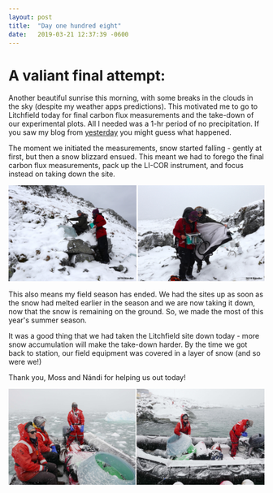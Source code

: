```yaml
---
layout: post
title:  "Day one hundred eight"
date:   2019-03-21 12:37:39 -0600
---
```

# A valiant final attempt:
Another beautiful sunrise this morning, with some breaks in the clouds in the sky (despite my weather apps predictions). This motivated me to go to Litchfield today for final carbon flux measurements and the take-down of our experimental plots. All I needed was a 1-hr period of no precipitation. If you saw my blog from [yesterday](https://natasjavgestel.github.io/blog/2019/03/20/day-onehundredseven) you might guess what happened. 

The moment we initiated the measurements, snow started falling - gently at first, but then a snow blizzard ensued. This meant we had to forego the final carbon flux measurements, pack up the LI-COR instrument, and focus instead on taking down the site.

![Valiant attempt for final carbon flux](/assets/blog_photos/190321/FinalAttempt_Litchfield2.jpg)

This also means my field season has ended. We had the sites up as soon as the snow had melted earlier in the season and we are now taking it down, now that the snow is remaining on the ground. So, we made the most of this year's summer season.

It was a good thing that we had taken the Litchfield site down today - more snow accumulation will make the take-down harder. By the time we got back to station, our field equipment was covered in a layer of snow (and so were we!)

Thank you, Moss and Nándi for helping us out today!

![Field equipment](/assets/blog_photos/190321/FinalReturn_from_Litchfield.jpg)